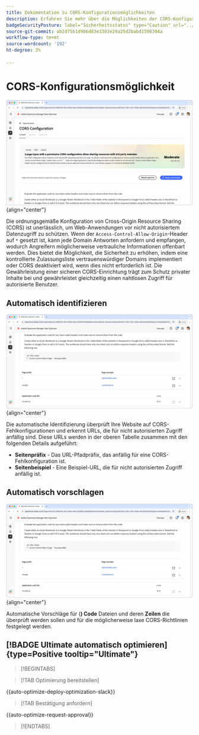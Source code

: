 ```yaml
---
title: Dokumentation zu CORS-Konfigurationsmöglichkeiten
description: Erfahren Sie mehr über die Möglichkeiten der CORS-Konfiguration und zur Identifizierung und Behebung von Sicherheitslücken an der Site.
badgeSecurityPosture: label="Sicherheitsstatus" type="Caution" url="../../opportunity-types/security-posture.md" tooltip="Sicherheitsstatus"
source-git-commit: ab2d75b1d986d83e3303e29a25d2babd1598394a
workflow-type: tm+mt
source-wordcount: '192'
ht-degree: 3%

---
```



# CORS-Konfigurationsmöglichkeit

![CORS-Konfigurationsmöglichkeit](./assets/cors-configuration/hero.png){align="center"}

Die ordnungsgemäße Konfiguration von Cross-Origin Resource Sharing (CORS) ist unerlässlich, um Web-Anwendungen vor nicht autorisiertem Datenzugriff zu schützen. Wenn der `Access-Control-Allow-Origin`-Header auf `*` gesetzt ist, kann jede Domain Antworten anfordern und empfangen, wodurch Angreifern möglicherweise vertrauliche Informationen offenbart werden. Dies bietet die Möglichkeit, die Sicherheit zu erhöhen, indem eine kontrollierte Zulassungsliste vertrauenswürdiger Domains implementiert oder CORS deaktiviert wird, wenn dies nicht erforderlich ist. Die Gewährleistung einer sicheren CORS-Einrichtung trägt zum Schutz privater Inhalte bei und gewährleistet gleichzeitig einen nahtlosen Zugriff für autorisierte Benutzer.

## Automatisch identifizieren

![Automatische Identifizierung der CORS-Konfigurationsmöglichkeit](./assets/cors-configuration/auto-identify.png){align="center"}

Die automatische Identifizierung überprüft Ihre Website auf CORS-Fehlkonfigurationen und erkennt URLs, die für nicht autorisierten Zugriff anfällig sind. Diese URLs werden in der oberen Tabelle zusammen mit den folgenden Details aufgeführt:

* **Seitenpräfix** - Das URL-Pfadpräfix, das anfällig für eine CORS-Fehlkonfiguration ist.
* **Seitenbeispiel** - Eine Beispiel-URL, die für nicht autorisierten Zugriff anfällig ist.

## Automatisch vorschlagen

![Möglichkeit zur automatischen Unterbreitung von Vorschlägen zur CORS-Konfiguration](./assets/cors-configuration/auto-suggest.png){align="center"}

Automatische Vorschläge für (**) Code** Dateien und deren **Zeilen** die überprüft werden sollen und für die möglicherweise laxe CORS-Richtlinien festgelegt werden.


## [!BADGE Ultimate automatisch optimieren]{type=Positive tooltip="Ultimate"}



>[!BEGINTABS]

>[!TAB Optimierung bereitstellen]

{{auto-optimize-deploy-optimization-slack}}

>[!TAB Bestätigung anfordern]

{{auto-optimize-request-approval}}

>[!ENDTABS]
